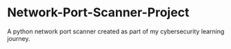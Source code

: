 # Network-Port-Scanner-Project
A python network port scanner created as part of my cybersecurity learning journey.
